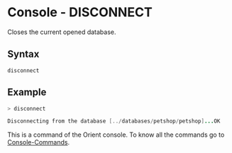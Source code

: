 # Console - DISCONNECT

Closes the current opened database.

## Syntax

```
disconnect
```

## Example

```java
> disconnect

Disconnecting from the database [../databases/petshop/petshop]...OK
```


This is a command of the Orient console. To know all the commands go to [Console-Commands](Console-Commands.md).
